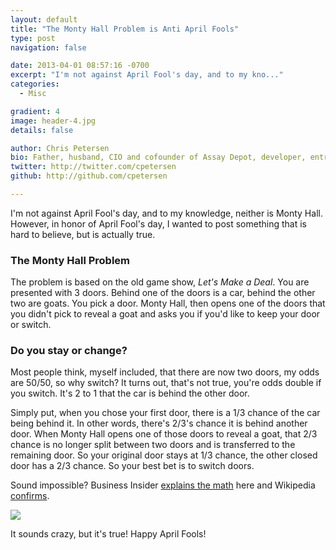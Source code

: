 ```yaml
---
layout: default
title: "The Monty Hall Problem is Anti April Fools"
type: post
navigation: false

date: 2013-04-01 08:57:16 -0700
excerpt: "I'm not against April Fool's day, and to my kno..."
categories:
  - Misc

gradient: 4
image: header-4.jpg
details: false

author: Chris Petersen
bio: Father, husband, CIO and cofounder of Assay Depot, developer, entrepreneur and technologist.
twitter: http://twitter.com/cpetersen
github: http://github.com/cpetersen

---
```



 I'm not against April Fool's day, and to my knowledge, neither is Monty Hall. However, in honor of April Fool's day, I wanted to post something that is hard to believe, but is actually true. 

### The Monty Hall Problem

 The problem is based on the old game show, *Let's Make a Deal*. You are presented with 3 doors. Behind one of the doors is a car, behind the other two are goats. You pick a door. Monty Hall, then opens one of the doors that you didn't pick to reveal a goat and asks you if you'd like to keep your door or switch. 

### Do you stay or change?

 Most people think, myself included, that there are now two doors, my odds are 50/50, so why switch? It turns out, that's not true, you're odds double if you switch. It's 2 to 1 that the car is behind the other door. 

 Simply put, when you chose your first door, there is a 1/3 chance of the car being behind it. In other words, there's 2/3's chance it is behind another door. When Monty Hall opens one of those doors to reveal a goat, that 2/3 chance is no longer split between two doors and is transferred to the remaining door. So your original door stays at 1/3 chance, the other closed door has a 2/3 chance. So your best bet is to switch doors. 

 Sound impossible? Business Insider  [explains the math](http://www.businessinsider.com/the-monty-hall-problem-2013-3?op=1)  here and Wikipedia  [confirms](http://en.wikipedia.org/wiki/Monty_Hall_problem). 

  ![](/attachments/1faf98b2d621500746e5b7c23207c3b4/image.png)  

 It sounds crazy, but it's true! Happy April Fools!

